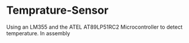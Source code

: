# Temprature-Sensor
Using an LM355 and the ATEL AT89LP51RC2 Microcontroller  to detect temperature. In assembly
